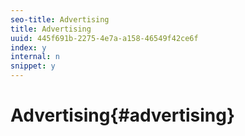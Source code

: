 ```yaml
---
seo-title: Advertising
title: Advertising
uuid: 445f691b-2275-4e7a-a158-46549f42ce6f
index: y
internal: n
snippet: y
---
```


# Advertising{#advertising}

